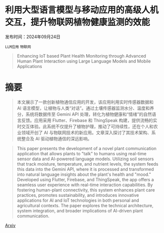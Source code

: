 # 利用大型语言模型与移动应用的高级人机交互，提升物联网植物健康监测的效能

发布时间：2024年09月24日

`LLM应用` `物联网`

> Enhancing IoT based Plant Health Monitoring through Advanced Human Plant Interaction using Large Language Models and Mobile Applications

# 摘要

> 本文展示了一款创新植物通信应用的开发，该应用利用实时传感器数据和 AI 语言模型，让植物与人类“对话”。通过土壤传感器监测水分、温度和养分，系统将数据传至 Gemini API 处理，转化为植物健康和“情绪”的自然语言反馈。应用采用 Flutter、Firebase 和 ThingSpeak 构建，提供流畅的实时交互体验。此系统不仅提升了植物护理，推动了可持续性，还在个人和农业领域开创了 AI 与物联网技术的新应用。文章深入探讨了其技术架构、系统整合及 AI 驱动植物通信的深远影响。

> This paper presents the development of a novel plant communication application that allows plants to "talk" to humans using real-time sensor data and AI-powered language models. Utilizing soil sensors that track moisture, temperature, and nutrient levels, the system feeds this data into the Gemini API, where it is processed and transformed into natural language insights about the plant's health and "mood." Developed using Flutter, Firebase, and ThingSpeak, the app offers a seamless user experience with real-time interaction capabilities. By fostering human-plant connectivity, this system enhances plant care practices, promotes sustainability, and introduces innovative applications for AI and IoT technologies in both personal and agricultural contexts. The paper explores the technical architecture, system integration, and broader implications of AI-driven plant communication.

[Arxiv](https://arxiv.org/abs/2409.15910)
